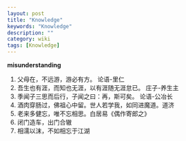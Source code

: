 ```yaml
---
layout: post
title: "Knowledge"
keywords: "Knowledge"
description: ""
category: wiki
tags: [Knowledge]
---
```


**misunderstanding**
<!--more-->

1. 父母在，不远游，游必有方。 论语-里仁
2. 吾生也有涯，而知也无涯，以有涯随无涯怠已。 庄子-养生主
3. 季闻子三思而后行，子闻之曰：再，斯可矣。 论语-公冶长
4. 酒肉穿肠过，佛祖心中留。世人若学我，如同进魔道。道济
5. 老来多健忘，唯不忘相思。白居易《偶作寄郎之》
6. 闭门造车，出门合辙
7. 相濡以沫，不如相忘于江湖

